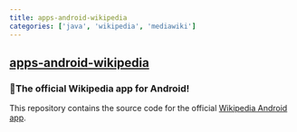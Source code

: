 ```yaml
---
title: apps-android-wikipedia
categories: ['java', 'wikipedia', 'mediawiki']
---
```

## [apps-android-wikipedia](https://github.com/wikimedia/apps-android-wikipedia)

###  📱The official Wikipedia app for Android!


This repository contains the source code for the official [Wikipedia Android app](https://play.google.com/store/apps/details?id=org.wikipedia).

